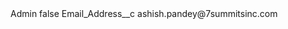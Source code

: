 <?xml version="1.0" encoding="UTF-8"?>
<CustomMetadata xmlns="http://soap.sforce.com/2006/04/metadata" xmlns:xsi="http://www.w3.org/2001/XMLSchema-instance" xmlns:xsd="http://www.w3.org/2001/XMLSchema">
    <label>Admin</label>
    <protected>false</protected>
    <values>
        <field>Email_Address__c</field>
        <value xsi:type="xsd:string">ashish.pandey@7summitsinc.com</value>
    </values>
</CustomMetadata>
